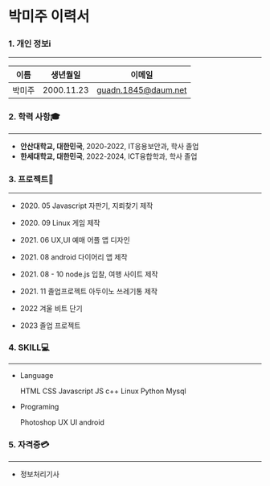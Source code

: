# 박미주 이력서

### 1. 개인 정보ℹ️
***
이름 | 생년월일 | 이메일
--- | --- | --- |
박미주 | 2000.11.23 | guadn.1845@daum.net

### 2. 학력 사항🎓
***
* **안산대학교, 대한민국**, 2020-2022, IT응용보안과, 학사 졸업
* **한세대학교, 대한민국**, 2022-2024, ICT융합학과, 학사 졸업

### 3. 프로젝트📑
***
* <p> 2020. 05 Javascript 자판기, 지뢰찾기 제작
* <p> 2020. 09 Linux 게임 제작
* <p> 2021. 06 UX,UI 예매 어플 앱 디자인 
* <p> 2021. 08 android 다이어리 앱 제작
* <p> 2021. 08 - 10 node.js 입찰, 여행 사이트 제작
* <p> 2021. 11 졸업프로젝트 아두이노 쓰레기통 제작
* <p> 2022  겨울 비트 단기
* <p> 2023  졸업 프로젝트 

### 4. SKILL💻
***
- Language 
   <p> HTML CSS Javascript JS c++ Linux Python Mysql

- Programing 
   <p>Photoshop UX UI android 

### 5. 자격증💳
***
* 정보처리기사
